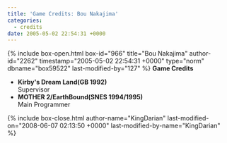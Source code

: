 ```yaml
---
title: 'Game Credits: Bou Nakajima'
categories:
  - credits
date: 2005-05-02 22:54:31 +0000
---
```

{% include box-open.html box-id="966" title="Bou Nakajima" author-id="2262" timestamp="2005-05-02 22:54:31 +0000" type="norm" dbname="box59522" last-modified-by="127" %}
<b>Game Credits</b>
<UL>
<LI><b>Kirby's Dream Land(GB 1992)</b><BR />
Supervisor</LI>
<LI><b>MOTHER 2/EarthBound(SNES 1994/1995)</b><BR />
Main Programmer</LI>
</UL>
{% include box-close.html author-name="KingDarian" last-modified-on="2008-06-07 02:13:50 +0000" last-modified-by-name="KingDarian" %}
